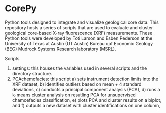 # CorePy
Python tools designed to integrate and visualize geological core data.
This repository hosts a series of scripts that are used to evaluate 
and cluster geological core-based X-ray fluorescence (XRF) measurements.
These Python tools were developed by Toti Larson and Esben Pederson at the 
University of Texas at Austin (UT Austin) Bureau opf Economic Geology (BEG) 
Mudrock Systems Research laboratory (MSRL).


Scripts
1) settings: this houses the variables used in several scripts and the 
directory structure. 
2) PCAchemofacies: this script a) sets instrument detection limits into the
XRF dataset, b) identifies outliers based on mean + 4 standard deviations, c)
conducts a principal component analysis (PCA), d) runs a k-means cluster analysis on
resutling PCA for unsupervised chamoefacies classification, e) plots PCA and cluster
results on a biplot, and f) outputs a new dataset with cluster identifications on one 
column,
